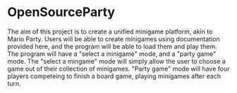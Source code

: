 OpenSourceParty
===============
The aim of this project is to create a unified minigame platform, akin to Mario Party. Users will be able to create minigames using documentation provided here, and the program will be able to load them and play them. The program will have a "select a minigame" mode, and a "party game" mode. The "select a mingame" mode will simply allow the user to choose a game out of their collection of minigames. "Party game" mode will have four players competeing to finish a board game, playing minigames after each turn.
